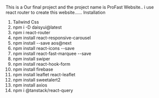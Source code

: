 This is a Our final project and the project name is ProFast Website..
i use react router to create this website......
Installation
1. Tailwind Css
2. npm i -D daisyui@latest
3. npm i react-router
4. npm install react-responsive-carousel
5. npm install --save aos@next
6. npm install react-icons --save
7. npm install react-fast-marquee --save
8. npm install swiper
12. npm install react-hook-form
13. npm install firebase
13. npm install leaflet react-leaflet
14. npm install sweetalert2 
15. npm install axios
16. npm i @tanstack/react-query